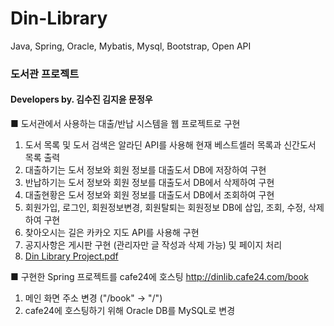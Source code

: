 # Din-Library
Java, Spring, Oracle, Mybatis, Mysql, Bootstrap, Open API

### 도서관 프로젝트
#### Developers by. 김수진 김지윤 문정우

■ 도서관에서 사용하는 대출/반납 시스템을 웹 프로젝트로 구현

1. 도서 목록 및 도서 검색은 알라딘 API를 사용해 현재 베스트셀러 목록과 신간도서 목록 출력
2. 대출하기는 도서 정보와 회원 정보를 대출도서 DB에 저장하여 구현
3. 반납하기는 도서 정보와 회원 정보를 대출도서 DB에서 삭제하여 구현
4. 대출현황은 도서 정보와 회원 정보를 대출도서 DB에서 조회하여 구현
5. 회원가입, 로그인, 회원정보변경, 회원탈퇴는 회원정보 DB에 삽입, 조회, 수정, 삭제하여 구현
6. 찾아오시는 길은 카카오 지도 API를 사용해 구현
7. 공지사항은 게시판 구현 (관리자만 글 작성과 삭제 가능) 및 페이지 처리
8. [Din Library Project.pdf](https://github.com/Din-Library/Din-Library/blob/main/Din%20Libaray%20Project.pdf)

■ 구현한 Spring 프로젝트를 cafe24에 호스팅
http://dinlib.cafe24.com/book

1. 메인 화면 주소 변경 ("/book" -> "/")
2. cafe24에 호스팅하기 위해 Oracle DB를 MySQL로 변경 




